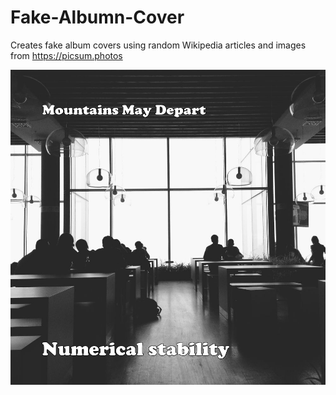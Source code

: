 # Fake-Albumn-Cover
Creates fake album covers using random Wikipedia articles and images from https://picsum.photos

![album 1](fake_album.png)
